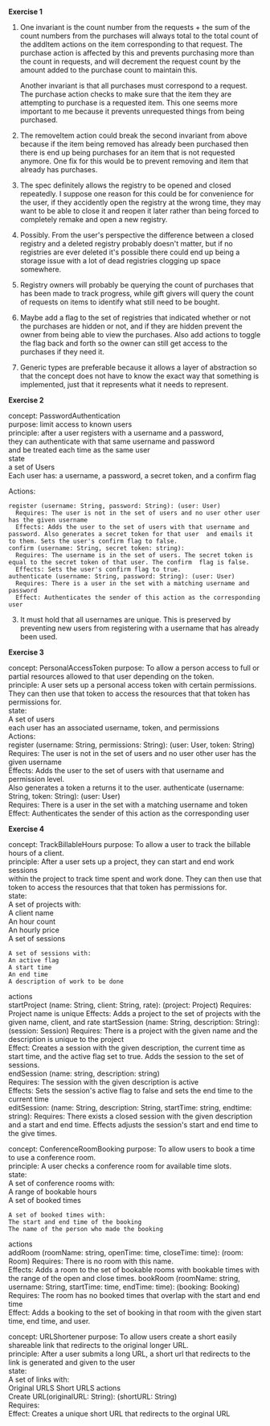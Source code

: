 **Exercise 1**

  1.  One invariant is the count number from the requests + the sum of the count numbers from the purchases will always total to the total count of the addItem actions on the item corresponding to that request. The purchase action is affected by this and prevents purchasing more than the count in requests, and will decrement the request count by the amount added to the purchase count to maintain this.

        Another invariant is that all purchases must correspond to a request. The purchase action checks to make sure that the 
    item they are attempting to purchase is a requested item. This one seems more important to me because it prevents unrequested things from being purchased. 

  2.  The removeItem action could break the second invariant from above because if the item being removed has already been purchased then there is end up being purchases for an item that is not requested anymore. One fix for this would be to prevent removing and item that already has purchases.

  3.  The spec definitely allows the registry to be opened and closed repeatedly. I suppose one reason for this could be for convenience for the user, if they accidently open the registry at the wrong time, they may want to be able to close it and reopen it later rather than being forced to completely remake and open a new registry. 

  4.  Possibly. From the user's perspective the difference between a closed registry and a deleted registry probably doesn't matter, but if no registries are ever deleted it's possible there could end up being a storage issue with a lot of dead registries clogging up space somewhere.

  5.  Registry owners will probably be querying the count of purchases that has been made to track progress, while gift givers will query the count of requests on items to identify what still need to be bought.

  6.  Maybe add a flag to the set of registries that indicated whether or not the purchases are hidden or not, and if they are hidden prevent the owner from being able to view the purchases. Also add actions to toggle the flag back and forth so the owner can still get access to the purchases if they need it.

  7.  Generic types are preferable because it allows a layer of abstraction so that the concept does not have to know the exact way that something is implemented, just that it represents what it needs to represent.


**Exercise 2**

  concept: PasswordAuthentication  
  purpose: limit access to known users  
  principle: after a user registers with a username and a password,  
    they can authenticate with that same username and password  
    and be treated each time as the same user  
  state  
    a set of Users  
    Each user has: a username, a password, a secret token, and a confirm flag  

  Actions:  

    register (username: String, password: String): (user: User)  
      Requires: The user is not in the set of users and no user other user has the given username  
      Effects: Adds the user to the set of users with that username and password. Also generates a secret token for that user  and emails it to them. Sets the user's confirm flag to false.  
    confirm (username: String, secret token: string):  
      Requires: The username is in the set of users. The secret token is equal to the secret token of that user. The confirm  flag is false.  
      Effects: Sets the user's confirm flag to true.  
    authenticate (username: String, password: String): (user: User)  
      Requires: There is a user in the set with a matching username and password  
      Effect: Authenticates the sender of this action as the corresponding user  
  3.  It must hold that all usernames are unique. This is preserved by preventing new users from registering with a username  that has already been used.  


**Exercise 3**

  concept: PersonalAccessToken
  purpose: To allow a person access to full or partial resources allowed to that user depending on the token.  
  principle: A user sets up a personal access token with certain permissions.  
    They can then use that token to access the resources that that token has permissions for.  
  state:  
    A set of users  
    each user has an associated username, token, and permissions  
  Actions:  
    register  (username: String, permissions: String): (user: User, token: String)
      Requires: The user is not in the set of users and no user other user has the given username  
      Effects: Adds the user to the set of users with that username and permission level.  
      Also generates a token a returns it to the user.
    authenticate (username: String, token: String): (user: User)  
      Requires: There is a user in the set with a matching username and token  
      Effect: Authenticates the sender of this action as the corresponding user  

**Exercise 4**

  concept: TrackBillableHours
  purpose: To allow a user to track the billable hours of a client.  
  principle: After a user sets up a project, they can start and end work sessions  
  within the project to track time spent and work done.
    They can then use that token to access the resources that that token has permissions for.  
  state:  
    A set of projects with:  
    A client name  
    An hour count  
    An hourly price  
    A set of sessions  

    A set of sessions with:  
    An active flag
    A start time  
    An end time  
    A description of work to be done  

  actions  
    startProject  (name: String, client: String, rate): (project: Project)
      Requires: Project name is unique
      Effects: Adds a project to the set of projects with the given name, client, and rate
    startSession (name: String, description: String):  (session: Session)
      Requires: There is a project with the given name and the description is unique to the project    
      Effect:   Creates a session with the given description, the current time as start time, and the active flag set to true. Adds the session to the set of sessions.  
    endSession (name: string, description: string)  
      Requires: The session with the given description is active  
      Effects:  Sets the session's active flag to false and sets the end time to the current time  
    editSession: (name: String, description: String, startTime: string, endtime: string):
      Requires: There exists a closed session with the given description and a start and end time.
      Effects adjusts the session's start and end time to the give times.  
  
  concept: ConferenceRoomBooking
  purpose: To allow users to book a time to use a conference room.  
  principle: A user checks a conference room for available time slots.  
  state:  
    A set of conference rooms with:  
    A range of bookable hours  
    A set of booked times  
  
    A set of booked times with:  
    The start and end time of the booking    
    The name of the person who made the booking  

  actions  
    addRoom  (roomName: string, openTime: time, closeTime: time): (room: Room)
      Requires: There is no room with this name.     
      Effects: Adds a room to the set of bookable rooms with bookable times with the range of the open and close times.
    bookRoom (roomName: string, username: String, startTime: time, endTime: time): (booking: Booking)  
      Requires: The room has no booked times that overlap with the start and end time   
      Effect: Adds a booking to the set of booking in that room with the given start time, end time, and user.  
  
  
  
  concept: URLShortener
  purpose: To allow users create a short easily shareable link that redirects to the original longer URL.  
  principle: After a user submits a long URL, a short url that redirects to the link is generated and given to the user    
  state:  
    A set of links with:    
    Original URLS
    Short URLS
  actions  
    Create URL(originalURL: String): (shortURL: String)  
      Requires:   
      Effect: Creates a unique short URL that redirects to the orginal URL  